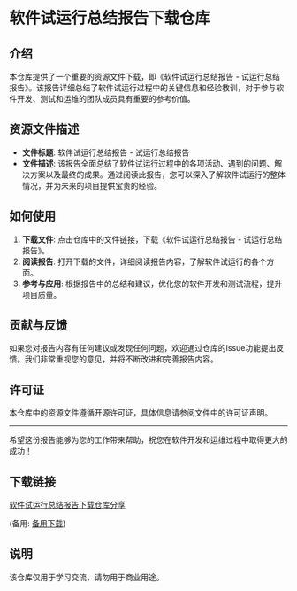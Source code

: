 # 软件试运行总结报告下载仓库

## 介绍

本仓库提供了一个重要的资源文件下载，即《软件试运行总结报告 - 试运行总结报告》。该报告详细总结了软件试运行过程中的关键信息和经验教训，对于参与软件开发、测试和运维的团队成员具有重要的参考价值。

## 资源文件描述

- **文件标题**: 软件试运行总结报告 - 试运行总结报告
- **文件描述**: 该报告全面总结了软件试运行过程中的各项活动、遇到的问题、解决方案以及最终的成果。通过阅读此报告，您可以深入了解软件试运行的整体情况，并为未来的项目提供宝贵的经验。

## 如何使用

1. **下载文件**: 点击仓库中的文件链接，下载《软件试运行总结报告 - 试运行总结报告》。
2. **阅读报告**: 打开下载的文件，详细阅读报告内容，了解软件试运行的各个方面。
3. **参考与应用**: 根据报告中的总结和建议，优化您的软件开发和测试流程，提升项目质量。

## 贡献与反馈

如果您对报告内容有任何建议或发现任何问题，欢迎通过仓库的Issue功能提出反馈。我们非常重视您的意见，并将不断改进和完善报告内容。

## 许可证

本仓库中的资源文件遵循开源许可证，具体信息请参阅文件中的许可证声明。

---

希望这份报告能够为您的工作带来帮助，祝您在软件开发和运维过程中取得更大的成功！

## 下载链接
[软件试运行总结报告下载仓库分享](https://pan.quark.cn/s/f99834b75883) 

(备用: [备用下载](https://pan.baidu.com/s/1uDzvaKyGuHBc5wIDeFeA5A?pwd=1234))

## 说明

该仓库仅用于学习交流，请勿用于商业用途。

